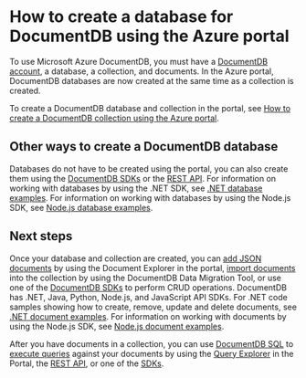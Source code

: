 <properties 
    pageTitle="How to create a database in DocumentDB | Microsoft Azure" 
    description="Learn how to create a database using the online service portal for Azure DocumentDB, your blazing fast, global-scale NoSQL database." 
    keywords="how to create a database" 
    services="documentdb" 
    authors="mimig1" 
    manager="jhubbard" 
    editor="monicar" 
    documentationCenter=""/>

<tags 
    ms.service="documentdb" 
    ms.workload="data-services" 
    ms.tgt_pltfrm="na" 
    ms.devlang="na" 
    ms.topic="article" 
    ms.date="10/17/2016" 
    ms.author="mimig"/>

# <a name="how-to-create-a-database-for-documentdb-using-the-azure-portal"></a>How to create a database for DocumentDB using the Azure portal

To use Microsoft Azure DocumentDB, you must have a [DocumentDB account](documentdb-create-account.md), a database, a collection, and documents. In the Azure portal, DocumentDB databases are now created at the same time as a collection is created. 

To create a DocumentDB database and collection in the portal, see [How to create a DocumentDB collection using the Azure portal](documentdb-create-collection.md).

## <a name="other-ways-to-create-a-documentdb-database"></a>Other ways to create a DocumentDB database

Databases do not have to be created using the portal, you can also create them using the [DocumentDB SDKs](documentdb-sdk-dotnet.md) or the [REST API](https://msdn.microsoft.com/library/mt489072.aspx). For information on working with databases by using the .NET SDK, see [.NET database examples](documentdb-dotnet-samples.md#database-examples). For information on working with databases by using the Node.js SDK, see [Node.js database examples](documentdb-nodejs-samples.md#database-examples). 

## <a name="next-steps"></a>Next steps

Once your database and collection are created, you can [add JSON documents](documentdb-view-json-document-explorer.md) by using the Document Explorer in the portal, [import documents](documentdb-import-data.md) into the collection by using the DocumentDB Data Migration Tool, or use one of the [DocumentDB SDKs](documentdb-sdk-dotnet.md) to perform CRUD operations. DocumentDB has .NET, Java, Python, Node.js, and JavaScript API SDKs. For .NET code samples showing how to create, remove, update and delete documents, see [.NET document examples](documentdb-dotnet-samples.md#document-examples). For information on working with documents by using the Node.js SDK, see [Node.js document examples](documentdb-nodejs-samples.md#document-examples). 

After you have documents in a collection, you can use [DocumentDB SQL](documentdb-sql-query.md) to [execute queries](documentdb-sql-query.md#executing-sql-queries) against your documents by using the [Query Explorer](documentdb-query-collections-query-explorer.md) in the Portal, the [REST API](https://msdn.microsoft.com/library/azure/dn781481.aspx), or one of the [SDKs](documentdb-sdk-dotnet.md). 
